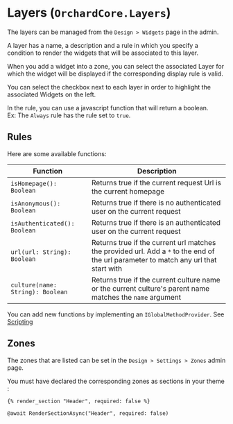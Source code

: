 # Layers (`OrchardCore.Layers`)

The layers can be managed from the `Design > Widgets` page in the admin.

A layer has a name, a description and a rule in which you specify a condition to render the widgets that will be associated to this layer.

When you add a widget into a zone, you can select the associated Layer for which the widget will be displayed if the corresponding display rule is valid.

You can select the checkbox next to each layer in order to highlight the associated Widgets on the left.

In the rule, you can use a javascript function that will return a boolean.  
Ex: The `Always` rule has the rule set to `true`.

## Rules

Here are some available functions:

| Function | Description |
| -------- | ----------- |
| `isHomepage(): Boolean` | Returns true if the current request Url is the current homepage |
| `isAnonymous(): Boolean` | Returns true if there is no authenticated user on the current request |
| `isAuthenticated(): Boolean` | Returns true if there is an authenticated user on the current request |
| `url(url: String): Boolean` | Returns true if the current url matches the provided url. Add a `*` to the end of the url parameter to match any url that start with  |
| `culture(name: String): Boolean` | Returns true if the current culture name or the current culture's parent name matches the `name` argument |

You can add new functions by implementing an `IGlobalMethodProvider`. See [Scripting](../Scripting/README.md#layers-orchardcorelayers)

## Zones

The zones that are listed can be set in the `Design > Settings > Zones` admin page.

You must have declared the corresponding zones as sections in your theme :

```liquid tab="Liquid"
{% render_section "Header", required: false %}
```

``` html tab="Razor"
@await RenderSectionAsync("Header", required: false)
```
